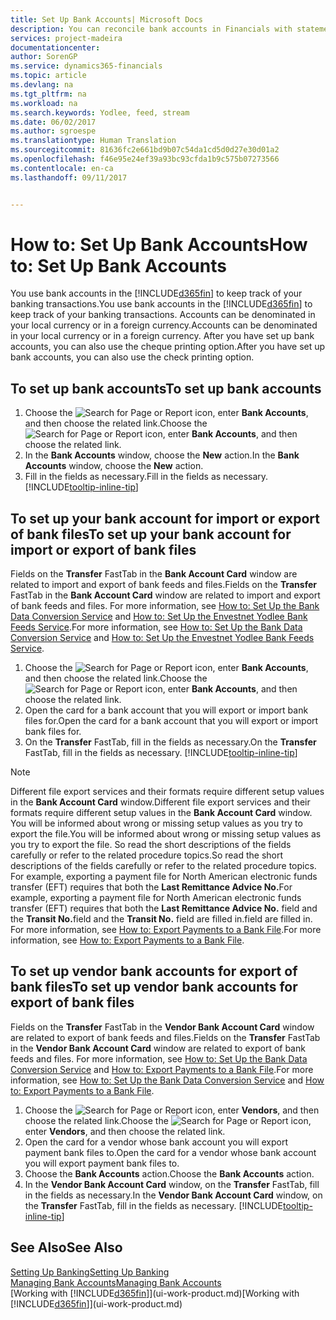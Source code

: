 ```yaml
---
title: Set Up Bank Accounts| Microsoft Docs
description: You can reconcile bank accounts in Financials with statements from the bank.
services: project-madeira
documentationcenter: 
author: SorenGP
ms.service: dynamics365-financials
ms.topic: article
ms.devlang: na
ms.tgt_pltfrm: na
ms.workload: na
ms.search.keywords: Yodlee, feed, stream
ms.date: 06/02/2017
ms.author: sgroespe
ms.translationtype: Human Translation
ms.sourcegitcommit: 81636fc2e661bd9b07c54da1cd5d0d27e30d01a2
ms.openlocfilehash: f46e95e24ef39a93bc93cfda1b9c575b07273566
ms.contentlocale: en-ca
ms.lasthandoff: 09/11/2017


---
```

# <a name="how-to-set-up-bank-accounts"></a><span data-ttu-id="785de-103">How to: Set Up Bank Accounts</span><span class="sxs-lookup"><span data-stu-id="785de-103">How to: Set Up Bank Accounts</span></span>
<span data-ttu-id="785de-104">You use bank accounts in the [!INCLUDE[d365fin](includes/d365fin_md.md)] to keep track of your banking transactions.</span><span class="sxs-lookup"><span data-stu-id="785de-104">You use bank accounts in the [!INCLUDE[d365fin](includes/d365fin_md.md)] to keep track of your banking transactions.</span></span> <span data-ttu-id="785de-105">Accounts can be denominated in your local currency or in a foreign currency.</span><span class="sxs-lookup"><span data-stu-id="785de-105">Accounts can be denominated in your local currency or in a foreign currency.</span></span> <span data-ttu-id="785de-106">After you have set up bank accounts, you can also use the cheque printing option.</span><span class="sxs-lookup"><span data-stu-id="785de-106">After you have set up bank accounts, you can also use the check printing option.</span></span>

## <a name="to-set-up-bank-accounts"></a><span data-ttu-id="785de-107">To set up bank accounts</span><span class="sxs-lookup"><span data-stu-id="785de-107">To set up bank accounts</span></span>
1. <span data-ttu-id="785de-108">Choose the ![Search for Page or Report](media/ui-search/search_small.png "Search for Page or Report icon") icon, enter **Bank Accounts**, and then choose the related link.</span><span class="sxs-lookup"><span data-stu-id="785de-108">Choose the ![Search for Page or Report](media/ui-search/search_small.png "Search for Page or Report icon") icon, enter **Bank Accounts**, and then choose the related link.</span></span>
2. <span data-ttu-id="785de-109">In the **Bank Accounts** window, choose the **New** action.</span><span class="sxs-lookup"><span data-stu-id="785de-109">In the **Bank Accounts** window, choose the **New** action.</span></span>
3. <span data-ttu-id="785de-110">Fill in the fields as necessary.</span><span class="sxs-lookup"><span data-stu-id="785de-110">Fill in the fields as necessary.</span></span> [!INCLUDE[tooltip-inline-tip](includes/tooltip-inline-tip_md.md)]

## <a name="to-set-up-your-bank-account-for-import-or-export-of-bank-files"></a><span data-ttu-id="785de-111">To set up your bank account for import or export of bank files</span><span class="sxs-lookup"><span data-stu-id="785de-111">To set up your bank account for import or export of bank files</span></span>
<span data-ttu-id="785de-112">Fields on the **Transfer** FastTab in the **Bank Account Card** window are related to import and export of bank feeds and files.</span><span class="sxs-lookup"><span data-stu-id="785de-112">Fields on the **Transfer** FastTab in the **Bank Account Card** window are related to import and export of bank feeds and files.</span></span> <span data-ttu-id="785de-113">For more information, see [How to: Set Up the Bank Data Conversion Service](bank-how-setup-bank-data-conversion-service.md) and [How to: Set Up the Envestnet Yodlee Bank Feeds Service](bank-how-setup-bank-statement-service.md).</span><span class="sxs-lookup"><span data-stu-id="785de-113">For more information, see [How to: Set Up the Bank Data Conversion Service](bank-how-setup-bank-data-conversion-service.md) and [How to: Set Up the Envestnet Yodlee Bank Feeds Service](bank-how-setup-bank-statement-service.md).</span></span>

1. <span data-ttu-id="785de-114">Choose the ![Search for Page or Report](media/ui-search/search_small.png "Search for Page or Report icon") icon, enter **Bank Accounts**, and then choose the related link.</span><span class="sxs-lookup"><span data-stu-id="785de-114">Choose the ![Search for Page or Report](media/ui-search/search_small.png "Search for Page or Report icon") icon, enter **Bank Accounts**, and then choose the related link.</span></span>
2. <span data-ttu-id="785de-115">Open the card for a bank account that you will export or import bank files for.</span><span class="sxs-lookup"><span data-stu-id="785de-115">Open the card for a bank account that you will export or import bank files for.</span></span>
3. <span data-ttu-id="785de-116">On the **Transfer** FastTab, fill in the fields as necessary.</span><span class="sxs-lookup"><span data-stu-id="785de-116">On the **Transfer** FastTab, fill in the fields as necessary.</span></span> [!INCLUDE[tooltip-inline-tip](includes/tooltip-inline-tip_md.md)]

> [!NOTE]  
>   <span data-ttu-id="785de-117">Different file export services and their formats require different setup values in the **Bank Account Card** window.</span><span class="sxs-lookup"><span data-stu-id="785de-117">Different file export services and their formats require different setup values in the **Bank Account Card** window.</span></span> <span data-ttu-id="785de-118">You will be informed about wrong or missing setup values as you try to export the file.</span><span class="sxs-lookup"><span data-stu-id="785de-118">You will be informed about wrong or missing setup values as you try to export the file.</span></span> <span data-ttu-id="785de-119">So read the short descriptions of the fields carefully or refer to the related procedure topics.</span><span class="sxs-lookup"><span data-stu-id="785de-119">So read the short descriptions of the fields carefully or refer to the related procedure topics.</span></span> <span data-ttu-id="785de-120">For example, exporting a payment file for North American electronic funds transfer (EFT) requires that both the **Last Remittance Advice No.**</span><span class="sxs-lookup"><span data-stu-id="785de-120">For example, exporting a payment file for North American electronic funds transfer (EFT) requires that both the **Last Remittance Advice No.**</span></span> <span data-ttu-id="785de-121">field and the **Transit No.**</span><span class="sxs-lookup"><span data-stu-id="785de-121">field and the **Transit No.**</span></span> <span data-ttu-id="785de-122">field are filled in.</span><span class="sxs-lookup"><span data-stu-id="785de-122">field are filled in.</span></span> <span data-ttu-id="785de-123">For more information, see [How to: Export Payments to a Bank File](payables-how-export-payments-bank-file.md).</span><span class="sxs-lookup"><span data-stu-id="785de-123">For more information, see [How to: Export Payments to a Bank File](payables-how-export-payments-bank-file.md).</span></span>

## <a name="to-set-up-vendor-bank-accounts-for-export-of-bank-files"></a><span data-ttu-id="785de-124">To set up vendor bank accounts for export of bank files</span><span class="sxs-lookup"><span data-stu-id="785de-124">To set up vendor bank accounts for export of bank files</span></span>
<span data-ttu-id="785de-125">Fields on the **Transfer** FastTab in the **Vendor Bank Account Card** window are related to export of bank feeds and files.</span><span class="sxs-lookup"><span data-stu-id="785de-125">Fields on the **Transfer** FastTab in the **Vendor Bank Account Card** window are related to export of bank feeds and files.</span></span> <span data-ttu-id="785de-126">For more information, see [How to: Set Up the Bank Data Conversion Service](bank-how-setup-bank-data-conversion-service.md) and [How to: Export Payments to a Bank File](payables-how-export-payments-bank-file.md).</span><span class="sxs-lookup"><span data-stu-id="785de-126">For more information, see [How to: Set Up the Bank Data Conversion Service](bank-how-setup-bank-data-conversion-service.md) and [How to: Export Payments to a Bank File](payables-how-export-payments-bank-file.md).</span></span>

1. <span data-ttu-id="785de-127">Choose the ![Search for Page or Report](media/ui-search/search_small.png "Search for Page or Report icon") icon, enter **Vendors**, and then choose the related link.</span><span class="sxs-lookup"><span data-stu-id="785de-127">Choose the ![Search for Page or Report](media/ui-search/search_small.png "Search for Page or Report icon") icon, enter **Vendors**, and then choose the related link.</span></span>
2. <span data-ttu-id="785de-128">Open the card for a vendor whose bank account you will export payment bank files to.</span><span class="sxs-lookup"><span data-stu-id="785de-128">Open the card for a vendor whose bank account you will export payment bank files to.</span></span>
3. <span data-ttu-id="785de-129">Choose the **Bank Accounts** action.</span><span class="sxs-lookup"><span data-stu-id="785de-129">Choose the **Bank Accounts** action.</span></span>
3. <span data-ttu-id="785de-130">In the **Vendor Bank Account Card** window, on the **Transfer** FastTab, fill in the fields as necessary.</span><span class="sxs-lookup"><span data-stu-id="785de-130">In the **Vendor Bank Account Card** window, on the **Transfer** FastTab, fill in the fields as necessary.</span></span> [!INCLUDE[tooltip-inline-tip](includes/tooltip-inline-tip_md.md)]

## <a name="see-also"></a><span data-ttu-id="785de-131">See Also</span><span class="sxs-lookup"><span data-stu-id="785de-131">See Also</span></span>
[<span data-ttu-id="785de-132">Setting Up Banking</span><span class="sxs-lookup"><span data-stu-id="785de-132">Setting Up Banking</span></span>](bank-setup-banking.md)  
[<span data-ttu-id="785de-133">Managing Bank Accounts</span><span class="sxs-lookup"><span data-stu-id="785de-133">Managing Bank Accounts</span></span>](bank-manage-bank-accounts.md)  
<span data-ttu-id="785de-134">[Working with [!INCLUDE[d365fin](includes/d365fin_md.md)]](ui-work-product.md)</span><span class="sxs-lookup"><span data-stu-id="785de-134">[Working with [!INCLUDE[d365fin](includes/d365fin_md.md)]](ui-work-product.md)</span></span>


